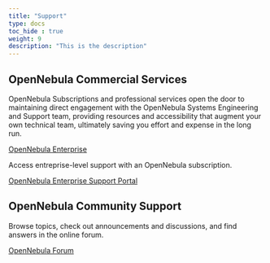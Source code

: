 ```yaml
---
title: "Support"
type: docs
toc_hide : true
weight: 9
description: "This is the description"
---
```


## OpenNebula Commercial Services

OpenNebula Subscriptions and professional services open the door to maintaining direct engagement with the OpenNebula Systems Engineering and Support team, providing resources and accessibility that augment your own technical team, ultimately saving you effort and expense in the long run.

[OpenNebula Enterprise](https://opennebula.io/enterprise/)

Access entreprise-level support with an OpenNebula subscription.

[OpenNebula Enterprise Support Portal](https://support.opennebula.pro/hc/en-us)

## OpenNebula Community Support

Browse topics, check out announcements and discussions, and find answers in the online forum.

[OpenNebula Forum](https://forum.opennebula.io/)
